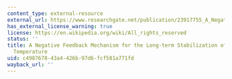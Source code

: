 ```yaml
---
content_type: external-resource
external_url: https://www.researchgate.net/publication/23917755_A_Negative_feedback_mechanism_for_the_long-term_stabilization_of_Earths_surface-temperature
has_external_license_warning: true
license: https://en.wikipedia.org/wiki/All_rights_reserved
status: ''
title: A Negative Feedback Mechanism for the Long-term Stabilization of Earth's Surface
  Temperature
uid: c4987678-43a4-426b-97d6-fcf581a771fd
wayback_url: ''
---
```

